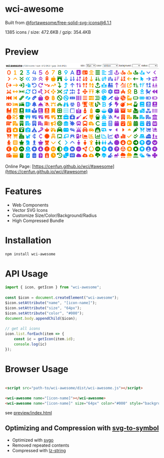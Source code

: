 # wci-awesome
Built from [@fortawesome/free-solid-svg-icons@6.1.1](https://github.com/FortAwesome/Font-Awesome)  

1385 icons / size: 472.6KB / gzip: 354.4KB  



# Preview
![screenshot](preview/screenshot.png)

Online Page: [https://cenfun.github.io/wci/#awesome](https://cenfun.github.io/wci/#awesome)

# Features
* Web Components
* Vector SVG Icons 
* Customize Size/Color/Background/Radius
* High Compressed Bundle
# Installation
```sh
npm install wci-awesome
```
# API Usage
```js
import { icon, getIcon } from "wci-awesome";

const $icon = document.createElement("wci-awesome");
$icon.setAttribute("name", "[icon-name]");
$icon.setAttribute("size", "64px");
$icon.setAttribute("color", "#000");
document.body.appendChild($icon);

// get all icons
icon.list.forEach(item => {
    const ic = getIcon(item.id);
    console.log(ic)
});
```
# Browser Usage
```html

<script src="path-to/wci-awesome/dist/wci-awesome.js"></script>

<wci-awesome name="[icon-name]"></wci-awesome>
<wci-awesome name="[icon-name]" size="64px" color="#000" style="background:#f5f5f5;"></wci-awesome>
```
see [preview/index.html](preview/index.html)

## Optimizing and Compression with [svg-to-symbol](https://github.com/cenfun/svg-to-symbol)
* Optimized with [svgo](https://github.com/svg/svgo)
* Removed repeated contents
* Compressed with [lz-string](https://github.com/pieroxy/lz-string)